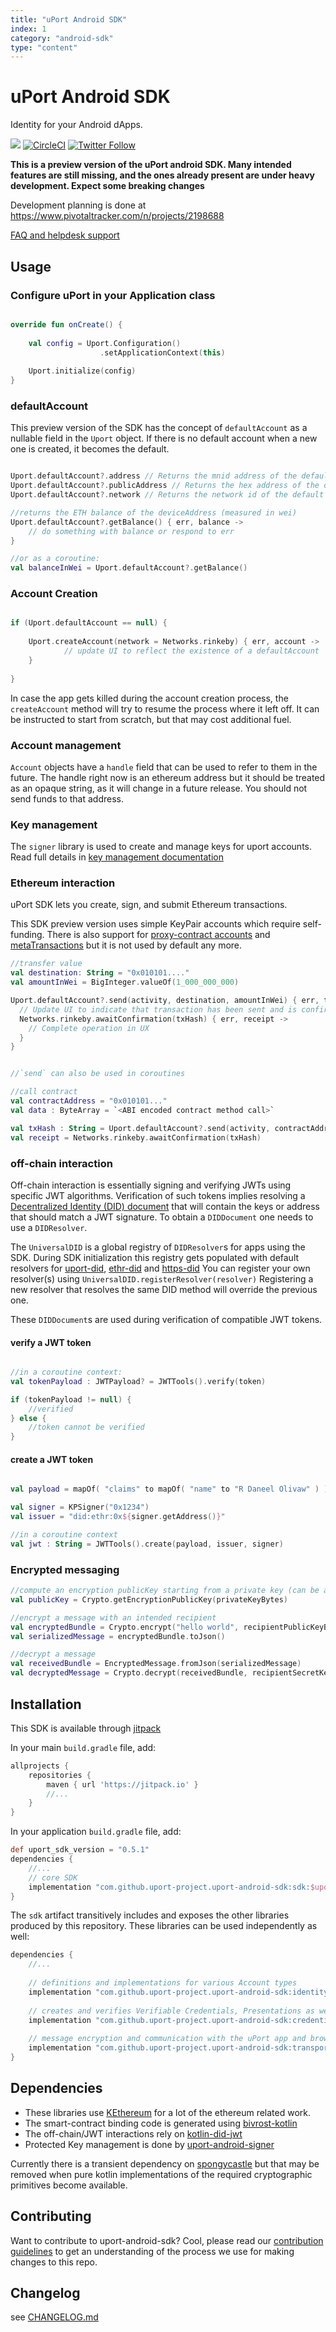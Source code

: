 ```yaml
---
title: "uPort Android SDK"
index: 1
category: "android-sdk"
type: "content"
---
```


# uPort Android SDK

Identity for your Android dApps.

[![](https://jitpack.io/v/uport-project/uport-android-sdk.svg)](https://jitpack.io/#uport-project/uport-android-sdk)
[![CircleCI](https://circleci.com/gh/uport-project/uport-android-sdk.svg?style=svg)](https://circleci.com/gh/uport-project/uport-android-sdk)
[![Twitter Follow](https://img.shields.io/twitter/follow/uport_me.svg?style=social&label=Follow)](https://twitter.com/uport_me)

**This is a preview version of the uPort android SDK.
Many intended features are still missing, and the ones already present are under heavy development.
Expect some breaking changes**

Development planning is done at https://www.pivotaltracker.com/n/projects/2198688

[FAQ and helpdesk support](http://bit.ly/uPort_helpdesk)

## Usage


### Configure uPort in your Application class

```kotlin

override fun onCreate() {
    
    val config = Uport.Configuration()
                    .setApplicationContext(this)
    
    Uport.initialize(config)
}

```

### defaultAccount

This preview version of the SDK has the concept of `defaultAccount` as a nullable field in the
`Uport` object.
If there is no default account when a new one is created, it becomes the default.

```kotlin

Uport.defaultAccount?.address // Returns the mnid address of the default account
Uport.defaultAccount?.publicAddress // Returns the hex address of the default account
Uport.defaultAccount?.network // Returns the network id of the default account

//returns the ETH balance of the deviceAddress (measured in wei)
Uport.defaultAccount?.getBalance() { err, balance ->
    // do something with balance or respond to err
}

//or as a coroutine:
val balanceInWei = Uport.defaultAccount?.getBalance()

```

### Account Creation

```kotlin

if (Uport.defaultAccount == null) {
    
    Uport.createAccount(network = Networks.rinkeby) { err, account ->
            // update UI to reflect the existence of a defaultAccount
    }
    
}
```

In case the app gets killed during the account creation process, the `createAccount` method will
try to resume the process where it left off. It can be instructed to start from scratch, but that
may cost additional fuel.

### Account management

`Account` objects have a `handle` field that can be used to refer to them in the future.
The handle right now is an ethereum address but it should be treated as an opaque string,
as it will change in a future release. You should not send funds to that address.

### Key management

The `signer` library is used to create and manage keys for uport accounts.
Read full details in [key management documentation](./docs/overview/key_management.md)

### Ethereum interaction

uPort SDK lets you create, sign, and submit Ethereum transactions.

This SDK preview version uses simple KeyPair accounts which require self-funding.
There is also support for [proxy-contract accounts](https://github.com/uport-project/uport-identity)
 and [metaTransactions](https://medium.com/uport/making-uport-smart-contracts-smarter-part-3-fixing-user-experience-with-meta-transactions-105209ed43e0)
 but it is not used by default any more.


```kotlin
//transfer value
val destination: String = "0x010101...."
val amountInWei = BigInteger.valueOf(1_000_000_000)

Uport.defaultAccount?.send(activity, destination, amountInWei) { err, txHash ->
  // Update UI to indicate that transaction has been sent and is confirming
  Networks.rinkeby.awaitConfirmation(txHash) { err, receipt ->
    // Complete operation in UX
  }
}


//`send` can also be used in coroutines

//call contract
val contractAddress = "0x010101..."
val data : ByteArray = `<ABI encoded contract method call>`

val txHash : String = Uport.defaultAccount?.send(activity, contractAddress, data)
val receipt = Networks.rinkeby.awaitConfirmation(txHash)

```

### off-chain interaction

Off-chain interaction is essentially signing and verifying JWTs using specific JWT algorithms.
Verification of such tokens implies resolving a 
[Decentralized Identity (DID) document](https://github.com/uport-project/specs/blob/develop/pki/diddocument.md)
that will contain the keys or address that should match a JWT signature.
To obtain a `DIDDocument` one needs to use a `DIDResolver`.


The `UniversalDID` is a global registry of `DIDResolver`s for apps using the SDK.
During SDK initialization this registry gets populated with default resolvers for
[uport-did](https://github.com/uport-project/uport-did-resolver),
[ethr-did](https://github.com/uport-project/ethr-did-resolver)
and [https-did](https://github.com/uport-project/https-did-resolver)
You can register your own resolver(s) using `UniversalDID.registerResolver(resolver)`
Registering a new resolver that resolves the same DID method will override the previous one.

These `DIDDocument`s are used during verification of compatible JWT tokens.

#### verify a JWT token

```kotlin

//in a coroutine context:
val tokenPayload : JWTPayload? = JWTTools().verify(token)

if (tokenPayload != null) {
    //verified
} else {
    //token cannot be verified
}

```


#### create a JWT token

```kotlin

val payload = mapOf( "claims" to mapOf( "name" to "R Daneel Olivaw" ) )

val signer = KPSigner("0x1234")
val issuer = "did:ethr:0x${signer.getAddress()}"

//in a coroutine context
val jwt : String = JWTTools().create(payload, issuer, signer)

```

### Encrypted messaging

```kotlin
//compute an encryption publicKey starting from a private key (can be an ethereum private key) 
val publicKey = Crypto.getEncryptionPublicKey(privateKeyBytes)

//encrypt a message with an intended recipient
val encryptedBundle = Crypto.encrypt("hello world", recipientPublicKeyBase64)
val serializedMessage = encryptedBundle.toJson()

//decrypt a message
val receivedBundle = EncryptedMessage.fromJson(serializedMessage)
val decryptedMessage = Crypto.decrypt(receivedBundle, recipientSecretKey)
```

## Installation

This SDK is available through [jitpack](https://jitpack.io/)

In your main `build.gradle` file, add:

```groovy
allprojects {
    repositories {
        maven { url 'https://jitpack.io' }
        //...
    }
}
```

In your application `build.gradle` file, add:

```groovy
def uport_sdk_version = "0.5.1"
dependencies {
    //...
    // core SDK
    implementation "com.github.uport-project.uport-android-sdk:sdk:$uport_sdk_version"
}
```

The `sdk` artifact transitively includes and exposes the other libraries produced by this repository.
These libraries can be used independently as well:

```groovy
dependencies {
    //...
    
    // definitions and implementations for various Account types
    implementation "com.github.uport-project.uport-android-sdk:identity:$uport_sdk_version"
    
    // creates and verifies Verifiable Credentials, Presentations as well as several uport-specific JWT types
    implementation "com.github.uport-project.uport-android-sdk:credentials:$uport_sdk_version"
    
    // message encryption and communication with the uPort app and browser dApps through deep-links
    implementation "com.github.uport-project.uport-android-sdk:transport:$uport_sdk_version"
}
```

## Dependencies

* These libraries use [KEthereum](https://github.com/komputing/KEthereum) for a lot of the ethereum related work.
* The smart-contract binding code is generated using [bivrost-kotlin](https://github.com/gnosis/bivrost-kotlin)
* The off-chain/JWT interactions rely on [kotlin-did-jwt](https://github.com/uport-project/kotlin-did-jwt)
* Protected Key management is done by [uport-android-signer](https://github.com/uport-project/uport-android-signer) 


Currently there is a transient dependency on [spongycastle](https://rtyley.github.io/spongycastle/)
but that may be removed when pure kotlin implementations of the required cryptographic
primitives become available. 


## Contributing
Want to contribute to uport-android-sdk? Cool, please read our
[contribution guidelines](./docs/guides/CONTRIBUTING.md) to get an understanding of the process
we use for making changes to this repo.


## Changelog

see [CHANGELOG.md](./CHANGELOG.md)
